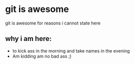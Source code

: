 # git is awesome
git is awesome for reasons i cannot state here 
## why i am here: 
- to kick ass in the morning and take names in the evening
- Am kidding am no bad ass ;)
